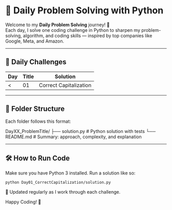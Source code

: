 # 🧠 Daily Problem Solving with Python

Welcome to my **Daily Problem Solving** journey! 🚀  
Each day, I solve one coding challenge in Python to sharpen my problem-solving, algorithm, and coding skills — inspired by top companies like Google, Meta, and Amazon.

---

## 📅 Daily Challenges

| Day | Title | Solution |
|-----|------------------------------|----------|
<| 01  | Correct Capitalization        | [solution.py](Day01_CorrectCapitalization/solution.py) |!-- NEW_ENTRIES_HERE -->

---

## 📂 Folder Structure

Each folder follows this format:

DayXX_ProblemTitle/
├── solution.py # Python solution with tests
└── README.md # Summary: approach, complexity, and explanation

---

## 🛠 How to Run Code

Make sure you have Python 3 installed. Run a solution like so:

```
python Day01_CorrectCapitalization/solution.py

```

📌 Updated regularly as I work through each challenge.

Happy Coding! 🙌